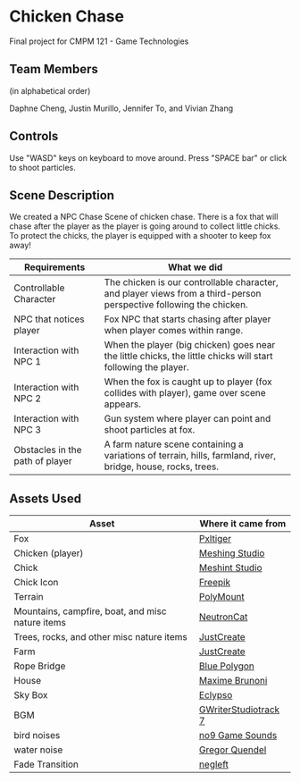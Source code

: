 # Chicken Chase

Final project for CMPM 121 - Game Technologies

## Team Members

(in alphabetical order)

Daphne Cheng, Justin Murillo, Jennifer To, and Vivian Zhang 

## Controls

Use "WASD" keys on keyboard to move around. Press "SPACE bar" or click to shoot particles.

## Scene Description

We created a NPC Chase Scene of chicken chase. There is a fox that will chase after the player as the player is going around to collect little chicks. To protect the chicks, the player is equipped with a shooter to keep fox away!

| Requirements| What we did |
|  ---        |     ----    |
| Controllable Character | The chicken is our controllable character, and player views from a third-person perspective following the chicken. |
| NPC that notices player  | Fox NPC that starts chasing after player when player comes within range.       | 
| Interaction with NPC 1  | When the player (big chicken) goes near the little chicks, the little chicks will start following the player.        | 
| Interaction with NPC 2| When the fox is caught up to player (fox collides with player), game over scene appears.|
| Interaction with NPC 3 | Gun system where player can point and shoot particles at fox.|
|Obstacles in the path of player| A farm nature scene containing a variations of terrain, hills, farmland, river, bridge, house, rocks, trees.|

## Assets Used

| Asset | Where it came from |
| ---- | ---- |
| Fox | [Pxltiger](https://assetstore.unity.com/packages/3d/characters/animals/toon-fox-183005) |
| Chicken (player) | [Meshing Studio](https://assetstore.unity.com/packages/3d/characters/animals/meshtint-free-chicken-mega-toon-series-151842)|
| Chick | [Meshint Studio](https://assetstore.unity.com/packages/3d/characters/animals/meshtint-free-chick-mega-toon-series-152777)|
| Chick Icon | [Freepik](https://www.flaticon.com/free-icon/chicken_381791)|
|Terrain | [PolyMount](https://assetstore.unity.com/packages/3d/vegetation/lowpoly-vegetation-season-pack-lite-96083)|
| Mountains, campfire, boat, and misc nature items | [NeutronCat](https://assetstore.unity.com/packages/3d/environments/landscapes/simple-low-poly-nature-pack-157552)|
| Trees, rocks, and other misc nature items | [JustCreate](https://assetstore.unity.com/packages/3d/environments/landscapes/low-poly-simple-nature-pack-162153)|
|Farm | [JustCreate](https://assetstore.unity.com/packages/3d/environments/industrial/low-poly-farm-pack-lite-188100) |
|Rope Bridge | [Blue Polygon](https://assetstore.unity.com/packages/3d/environments/rope-bridge-3d-222563) |
| House | [Maxime Brunoni](https://assetstore.unity.com/packages/3d/props/stylized-country-house-205553)|
| Sky Box | [Eclypso](/sky/skybox-add-on-136594) |
| BGM  | [GWriterStudiotrack 7](https://assetstore.unity.com/packages/audio/music/8bit-music-062022-225623) |
| bird noises | [no9 Game Sounds](https://assetstore.unity.com/packages/audio/sound-fx/animals/sparrow-sounds-158174) |
| water noise | [Gregor Quendel](https://assetstore.unity.com/packages/audio/ambient/nature/free-water-stream-sounds-226371) |
| Fade Transition | [negleft](https://assetstore.unity.com/packages/tools/particles-effects/simple-fade-scene-transition-system-81753) |

